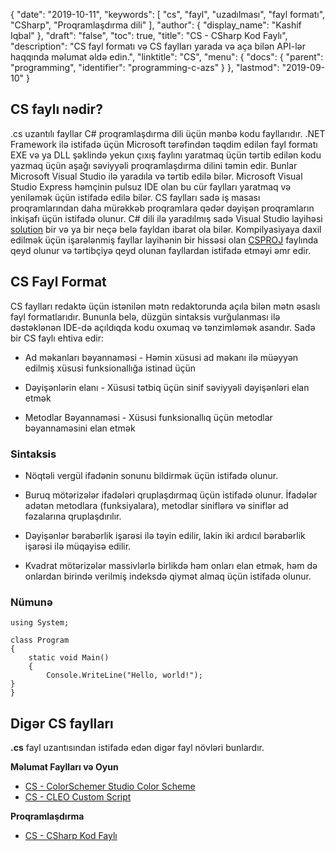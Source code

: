 {
  "date": "2019-10-11",
  "keywords": [
"cs",
"fayl",
"uzadılması",
"fayl formatı",
"CSharp",
"Proqramlaşdırma dili"
],
  "author": {
    "display_name": "Kashif Iqbal"
},
  "draft": "false",
  "toc": true,
  "title": "CS - CSharp Kod Faylı",
  "description": "CS fayl formatı və CS faylları yarada və aça bilən API-lər haqqında məlumat əldə edin.",
  "linktitle": "CS",
  "menu": {
    "docs": {
      "parent": "programming",
      "identifier": "programming-c-azs"
}
},
  "lastmod": "2019-09-10"
}

## CS faylı nədir?

.cs uzantılı fayllar C# proqramlaşdırma dili üçün mənbə kodu fayllarıdır. .NET Framework ilə istifadə üçün Microsoft tərəfindən təqdim edilən fayl formatı EXE və ya DLL şəklində yekun çıxış faylını yaratmaq üçün tərtib edilən kodu yazmaq üçün aşağı səviyyəli proqramlaşdırma dilini təmin edir. Bunlar Microsoft Visual Studio ilə yaradıla və tərtib edilə bilər. Microsoft Visual Studio Express həmçinin pulsuz IDE olan bu cür faylları yaratmaq və yeniləmək üçün istifadə edilə bilər. CS faylları sadə iş masası proqramlarından daha mürəkkəb proqramlara qədər dəyişən proqramların inkişafı üçün istifadə olunur. C# dili ilə yaradılmış sadə Visual Studio layihəsi [solution](/programming/sln/) bir və ya bir neçə belə fayldan ibarət ola bilər. Kompilyasiyaya daxil edilmək üçün işarələnmiş fayllar layihənin bir hissəsi olan [CSPROJ](/programming/csproj/) faylında qeyd olunur və tərtibçiyə qeyd olunan fayllardan istifadə etməyi əmr edir.

## CS Fayl Format ##

CS faylları redaktə üçün istənilən mətn redaktorunda açıla bilən mətn əsaslı fayl formatlarıdır. Bununla belə, düzgün sintaksis vurğulanması ilə dəstəklənən IDE-də açıldıqda kodu oxumaq və tənzimləmək asandır. Sadə bir CS faylı ehtiva edir:

* Ad məkanları bəyannaməsi - Həmin xüsusi ad məkanı ilə müəyyən edilmiş xüsusi funksionallığa istinad üçün

* Dəyişənlərin elanı - Xüsusi tətbiq üçün sinif səviyyəli dəyişənləri elan etmək

* Metodlar Bəyannaməsi - Xüsusi funksionallıq üçün metodlar bəyannaməsini elan etmək


### Sintaksis ###

* Nöqtəli vergül ifadənin sonunu bildirmək üçün istifadə olunur.

* Buruq mötərizələr ifadələri qruplaşdırmaq üçün istifadə olunur. İfadələr adətən metodlara (funksiyalara), metodlar siniflərə və siniflər ad fəzalarına qruplaşdırılır.

* Dəyişənlər bərabərlik işarəsi ilə təyin edilir, lakin iki ardıcıl bərabərlik işarəsi ilə müqayisə edilir.

* Kvadrat mötərizələr massivlərlə birlikdə həm onları elan etmək, həm də onlardan birində verilmiş indeksdə qiymət almaq üçün istifadə olunur.


### Nümunə ###

```
using System;

class Program
{
    static void Main()
    {
        Console.WriteLine("Hello, world!");
}
}
```

## Digər CS faylları

**.cs** fayl uzantısından istifadə edən digər fayl növləri bunlardır.

**Məlumat Faylları və Oyun**
- [CS - ColorSchemer Studio Color Scheme](/data/cs-colorschemer/)
- [CS - CLEO Custom Script](/game/cs-cleo/)

**Proqramlaşdırma**
- [CS - CSharp Kod Faylı](/programming/cs/)

